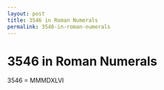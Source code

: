 ```yaml
---
layout: post
title: 3546 in Roman Numerals
permalink: 3546-in-roman-numerals
---
```


# 3546 in Roman Numerals

3546 = MMMDXLVI
